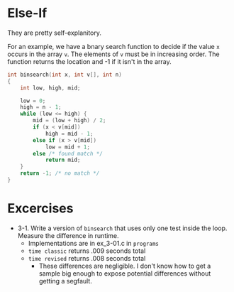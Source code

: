 # Else-If

They are pretty self-explanitory.

For an example, we have a bnary search function to decide if the value `x`
occurs in the array `v`. The elements of `v` must be in increasing order.
The function returns the location and -1 if it isn't in the array.
```C
int binsearch(int x, int v[], int n)
{
	int low, high, mid;

	low = 0;
	high = n - 1;
	while (low <= high) {
		mid = (low + high) / 2;
		if (x < v[mid])
			high = mid - 1;
		else if (x > v[mid])
			low = mid + 1;
		else /* found match */
			return mid;
	}
	return -1; /* no match */
}
```

# Excercises

- 3-1. Write a version of `binsearch` that uses only one test inside the 
loop. Measure the difference in runtime.
	- Implementations are in ex\_3-01.c in `programs`
	- `time classic` returns .009 seconds total
	- `time revised` returns .008 seconds total
		- These differences are negligible. I don't know how to
		get a sample big enough to expose potential differences
		without getting a segfault.

